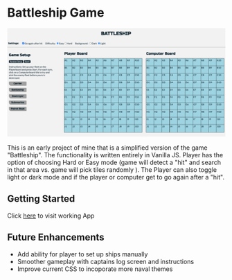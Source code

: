 # Battleship Game

![game_screen](img/game_screen.png)

This is an early project of mine that is a simplified version of the game "Battleship". The functionality is written entirely in Vanilla JS. Player has the option of choosing Hard or Easy mode (game will detect a "hit" and search in that area vs. game will  pick tiles randomly ). The Player can also toggle light or dark mode and if the player or computer get to go again after a "hit".

## Getting Started

Click [here](https://vigilant-roentgen-7d6c39.netlify.app/) to visit working App

## Future Enhancements

- Add ability for player to set up ships manually
- Smoother gameplay with captains log screen and instructions
- Improve current CSS to incoporate more naval themes
